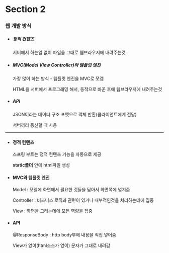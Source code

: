 # Section 2

### 웹 개발 방식

- ##### 정적 컨텐츠

  서버에서 하는일 없이 파일을 그대로 웹브라우저에 내려주는것

  

- ##### MVC(Model View Controller)와 템플릿 엔진

  가장 많이 하는 방식 - 템플릿 엔진을 MVC로 쪼갬

  HTML을 서버에서 프로그래밍 해서, 동적으로 바꾼 후에 웹브라우저에 내려주는것

  

- ##### API

  JSON이라는 데이터 구조 포맷으로 객체 반환(클라이언트에게 전달)

  서버끼리 통신할 때 사용

  

---------------------------------------------------------------------------------------------------------------------------------------

- #### 정적 컨텐츠

  스프링 부트는 정적 컨텐츠 기능을 자동으로 제공

  **static폴더** 안에 html파일 생성

  

- #### MVC와 템플릿 엔진

  Model : 모델에 화면에서 필요한 것들을 담아서 화면쪽에 넘겨줌

  Controller : 비즈니스 로직과 관련이 있거나 내부적인것을 처리하는데에 집중

  View : 화면을 그리는데에 모든 역량을 집중

  

- #### API

  @ResponseBody : http body부에 내용을 직접 넣어줌

  View가 없이(html소스가 없이) 문자가 그대로 내려감

  

  

